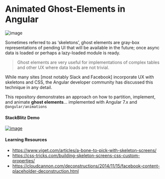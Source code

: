 # Animated Ghost-Elements in Angular

![image](https://user-images.githubusercontent.com/210413/49486685-078ce800-f805-11e8-9b58-a01fa819a989.png)

Sometimes referred to as ‘skeletons’, ghost elements are gray-box representations of pending UI that will be available in the future; once async data is loaded or perhaps a lazy-loaded module is ready. 

> Ghost elements are very useful for implementations of complex tables and other UX where data loads are not trivial.

While many sites [most notably Slack and Facebook] incorporate UX with skeletons and CSS, the Angular developer community has discussed this technique in any detail. 

This repository demonstrates an approach on how to partition, implement, and animate **ghost elements**... implemented with Angular 7.x and `@angular/animations`

####  StackBlitz Demo


[![image](https://user-images.githubusercontent.com/210413/49487496-407a8c00-f808-11e8-9a5c-19f3e89c4ecc.png)](https://stackblitz.com/edit/angular-animated-ghost-elements-demo?file=src%2Fapp%2Fuser-list%2Fuser-list.component.html)


#### Learning Resources

* https://www.viget.com/articles/a-bone-to-pick-with-skeleton-screens/
* https://css-tricks.com/building-skeleton-screens-css-custom-properties/
* https://cloudcannon.com/deconstructions/2014/11/15/facebook-content-placeholder-deconstruction.html
